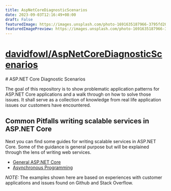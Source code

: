 ```yaml
---
title: AspNetCoreDiagnosticScenarios
date: 2023-09-03T12:16:49+08:00
draft: False
featuredImage: https://images.unsplash.com/photo-1691635187966-3795fd20fb77?ixid=M3w0NjAwMjJ8MHwxfHJhbmRvbXx8fHx8fHx8fDE2OTM3MTQ0Mjl8&ixlib=rb-4.0.3
featuredImagePreview: https://images.unsplash.com/photo-1691635187966-3795fd20fb77?ixid=M3w0NjAwMjJ8MHwxfHJhbmRvbXx8fHx8fHx8fDE2OTM3MTQ0Mjl8&ixlib=rb-4.0.3
---
```


# [davidfowl/AspNetCoreDiagnosticScenarios](https://github.com/davidfowl/AspNetCoreDiagnosticScenarios)

﻿# ASP.NET Core Diagnostic Scenarios
 
The goal of this repository is to show problematic application patterns for ASP.NET Core applications and a walk through on how to solve those issues.
It shall serve as a collection of knowledge from real life application issues our customers have encountered.

## Common Pitfalls writing scalable services in ASP.NET Core

Next you can find some guides for writing scalable services in ASP.NET Core. Some of the guidance is general purpose but will be explained through the lens of writing web services. 

- [General ASP.NET Core](AspNetCoreGuidance.md)
- [Asynchronous Programming](AsyncGuidance.md)

*NOTE:* The examples shown here are based on experiences with customer applications and issues found on Github and Stack Overflow.
